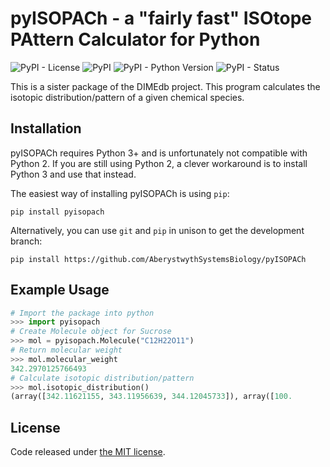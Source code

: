 # pyISOPACh - a "fairly fast" ISOtope PAttern Calculator for Python

![PyPI - License](https://img.shields.io/pypi/l/pyISOPACh)
![PyPI](https://img.shields.io/pypi/v/pyisopach)
![PyPI - Python Version](https://img.shields.io/pypi/pyversions/pyisopach)
![PyPI - Status](https://img.shields.io/pypi/status/pyisopach)

This is a sister package of the DIMEdb project. This program calculates the isotopic distribution/pattern of a given chemical species.

## Installation

pyISOPACh requires Python 3+ and is unfortunately not compatible with Python 2. If you are still using Python 2, a clever workaround is to install Python 3 and use that instead.

The easiest way of installing pyISOPACh is using ```pip```:

```
pip install pyisopach
```

Alternatively, you can use ```git``` and ```pip``` in unison to get the development branch:

```
pip install https://github.com/AberystwythSystemsBiology/pyISOPACh
```

## Example Usage

```python
# Import the package into python
>>> import pyisopach
# Create Molecule object for Sucrose
>>> mol = pyisopach.Molecule("C12H22O11")
# Return molecular weight
>>> mol.molecular_weight
342.2970125766493
# Calculate isotopic distribution/pattern
>>> mol.isotopic_distribution()
(array([342.11621155, 343.11956639, 344.12045733]), array([100.        ,  12.97887395,   2.260493  ]))
```


## License
Code released under [the MIT license](https://github.com/AberystwythSystemsBiology/pyISOPACh/blob/master/LICENSE).
